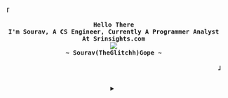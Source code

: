 <!-- Profile -->
<p align="left"><strong><samp>「</samp></strong></p>
  <p align="center">
    <samp>
      <b>
        Hello There
      <br>
        I'm Sourav, A CS Engineer, Currently A Programmer Analyst At Srinsights.com
      </b>
      <br>
        <image src="https://readme-typing-svg.herokuapp.com?font=Fira+Code&weight=700&pause=1000&color=cc241d&center=true&width=435&lines=Have+Loops+In+Your+Programs...;+But+Not+In+Your+Life.">
      <br>
      <b>
        ~ Sourav(<!--<image src="https://readme-typing-svg.herokuapp.com?font=Fira+Code&size=20&duration=1000&height=18&weight=600&vCenter=true&pause=1000&repeat=false&color=cc241d&center=true&width=150&lines=TheGlitchh"> -->TheGlitchh)Gope ~
      </b>
    </samp>
  </p>
<p align="right"><strong><samp>」</samp></strong></p>

<br>

<details align="center">
<summary></summary>

<h2></h2><br>

<!-- Contact Me -->
<p align="center">
  <samp>
    [<a href="https://twitter.com/isouravgope">twitter</a>]
    [<a href="https://matrix.to/#/@thefallnn:matrix.org">matrix</a>] <!-- we cannot change our username on matrix it seems -->
    [<a href="mailto:souravgope765@gmail.com">e-mail</a>]
  </samp>
</p>

<h2></h2><br>

<!-- Github Stats -->
<p align="center">
  <samp>
    <img src="https://komarev.com/ghpvc/?username=theglitchh&label=Profile+Views&color=689d6a" alt="theglitchh" /> 
  </samp>
</p>
<div align="center">
  <samp>
    <details>
      <summary>My Profile Stats</summary>
      <br>
      <img alt="GitHub Stats" src="https://github-readme-stats.vercel.app/api?username=theglitchh&show_icons=true&include_all_commits=true&count_private=true&hide=issues&hide_border=true&theme=gruvbox_light"/>
    </details>
    <details>
      <summary>My Most Used Languages</summary>
      <br>
      <img alt="Top Language" src="https://github-readme-stats.vercel.app/api/top-langs/?username=theglitchh&layout=compact&hide_border=true&theme=gruvbox_light"/>
      <br>
      <b>Note:</b> Top languages is only a metric of the languages my public code consists of and doesn't reflect experience or skill level.
    </details>
  </samp>
</div>


<h2></h2><br>

<!-- GPG Keys -->

```sh
curl -sS https://github.com/theglitchh.gpg | gpg --import
```
```console
9887 2699 2EF0 7C47 B4EE  A2DC 55E3 6AA6 F345 4684
```

</details>

